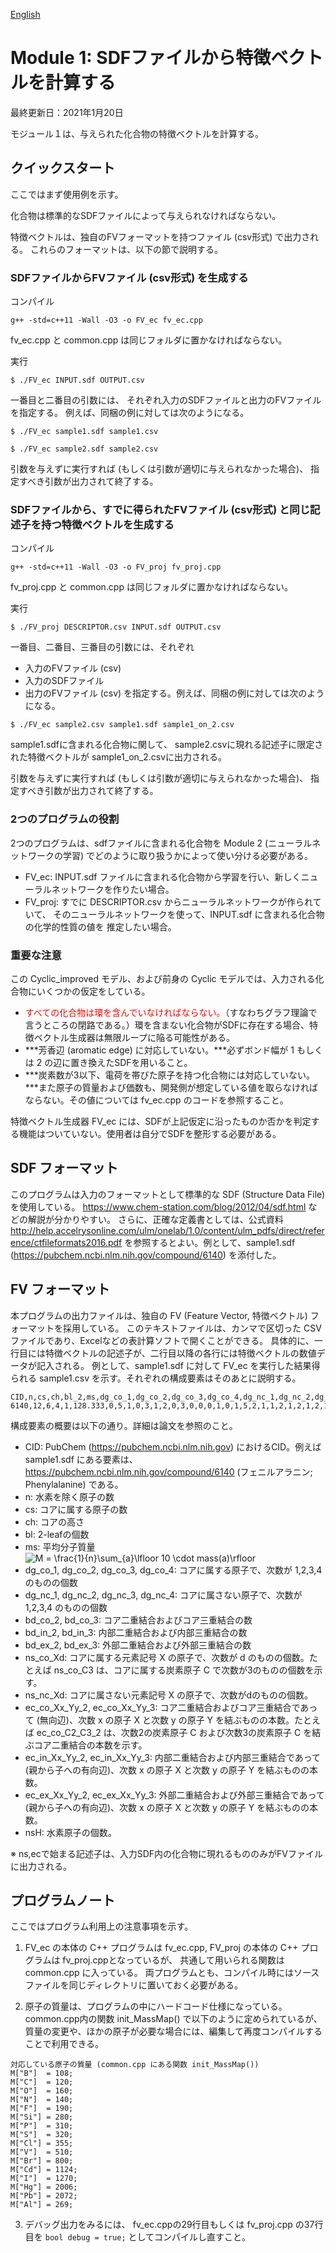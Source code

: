 [English](Readme.md)

# Module 1: SDFファイルから特徴ベクトルを計算する

最終更新日：2021年1月20日

モジュール１は、与えられた化合物の特徴ベクトルを計算する。


## クイックスタート

ここではまず使用例を示す。

化合物は標準的なSDFファイルによって与えられなければならない。

特徴ベクトルは、独自のFVフォーマットを持つファイル (csv形式) で出力される。
これらのフォーマットは、以下の節で説明する。

### SDFファイルからFVファイル (csv形式) を生成する

コンパイル
```
g++ -std=c++11 -Wall -O3 -o FV_ec fv_ec.cpp
```
fv_ec.cpp と common.cpp は同じフォルダに置かなければならない。

実行  
```
$ ./FV_ec INPUT.sdf OUTPUT.csv
```
一番目と二番目の引数には、
それぞれ入力のSDFファイルと出力のFVファイルを指定する。
例えば、同梱の例に対しては次のようになる。
```
$ ./FV_ec sample1.sdf sample1.csv

$ ./FV_ec sample2.sdf sample2.csv
```

引数を与えずに実行すれば (もしくは引数が適切に与えられなかった場合)、
指定すべき引数が出力されて終了する。

### SDFファイルから、すでに得られたFVファイル (csv形式) と同じ記述子を持つ特徴ベクトルを生成する

コンパイル
```
g++ -std=c++11 -Wall -O3 -o FV_proj fv_proj.cpp
```
fv_proj.cpp と common.cpp は同じフォルダに置かなければならない。


実行  
```
$ ./FV_proj DESCRIPTOR.csv INPUT.sdf OUTPUT.csv
```
一番目、二番目、三番目の引数には、それぞれ
- 入力のFVファイル (csv)
- 入力のSDFファイル
- 出力のFVファイル (csv)
を指定する。例えば、同梱の例に対しては次のようになる。
```
$ ./FV_ec sample2.csv sample1.sdf sample1_on_2.csv
```
sample1.sdfに含まれる化合物に関して、
sample2.csvに現れる記述子に限定された特徴ベクトルが
sample1_on_2.csvに出力される。

引数を与えずに実行すれば (もしくは引数が適切に与えられなかった場合)、
指定すべき引数が出力されて終了する。

### 2つのプログラムの役割
2つのプログラムは、sdfファイルに含まれる化合物を
Module 2 (ニューラルネットワークの学習) でどのように取り扱うかによって使い分ける必要がある。
+ FV_ec: INPUT.sdf ファイルに含まれる化合物から学習を行い、新しくニューラルネットワークを作りたい場合。
+ FV_proj: すでに DESCRIPTOR.csv からニューラルネットワークが作られていて、
そのニューラルネットワークを使って、INPUT.sdf に含まれる化合物の化学的性質の値を
推定したい場合。

### 重要な注意

この Cyclic_improved モデル、および前身の Cyclic モデルでは、入力される化合物にいくつかの仮定をしている。

+ <font color="red">すべての化合物は環を含んでいなければならない。</font>（すなわちグラフ理論で言うところの閉路である。）環を含まない化合物がSDFに存在する場合、特徴ベクトル生成器は無限ループに陥る可能性がある。
+ ***芳香辺 (aromatic edge) に対応していない。***必ずボンド幅が 1 もしくは 2 の辺に置き換えたSDFを用いること。
+ ***炭素数が3以下、電荷を帯びた原子を持つ化合物には対応していない。***また原子の質量および価数も、開発側が想定している値を取らなければならない。その値については fv_ec.cpp のコードを参照すること。

特徴ベクトル生成器 FV_ec には、SDFが上記仮定に沿ったものか否かを判定する機能はついていない。使用者は自分でSDFを整形する必要がある。


## SDF フォーマット		

このプログラムは入力のフォーマットとして標準的な SDF (Structure Data File) を使用している。
https://www.chem-station.com/blog/2012/04/sdf.html などの解説が分かりやすい。
さらに、正確な定義書としては、公式資料 http://help.accelrysonline.com/ulm/onelab/1.0/content/ulm_pdfs/direct/reference/ctfileformats2016.pdf を参照するとよい。例として、sample1.sdf (https://pubchem.ncbi.nlm.nih.gov/compound/6140) を添付した。

## FV フォーマット

本プログラムの出力ファイルは、独自の FV (Feature Vector, 特徴ベクトル) フォーマットを採用している。
このテキストファイルは、カンマで区切った CSV ファイルであり、Excelなどの表計算ソフトで開くことができる。
具体的に、一行目には特徴ベクトルの記述子が、二行目以降の各行には特徴ベクトルの数値データが記入される。
例として、sample1.sdf に対して FV_ec を実行した結果得られる sample1.csv を示す。それぞれの構成要素はそのあとに説明する。

```
CID,n,cs,ch,bl_2,ms,dg_co_1,dg_co_2,dg_co_3,dg_co_4,dg_nc_1,dg_nc_2,dg_nc_3,dg_nc_4,bd_co_2,bd_co_3,bd_in_2,bd_in_3,bd_ex_2,bd_ex_3,ns_co_C3,ns_co_C2,ns_nc_O1,ns_nc_N1,ns_nc_C2,ns_nc_C3,ec_co_C2_C3_2,ec_co_C2_C2_1,ec_co_C2_C3_1,ec_co_C2_C2_2,ec_in_C2_C3_1,ec_in_C3_C2_1,ec_ex_C3_N1_1,ec_ex_C3_C3_1,ec_ex_C3_O1_1,ec_ex_C3_O1_2,nsH
6140,12,6,4,1,128.333,0,5,1,0,3,1,2,0,3,0,0,0,1,0,1,5,2,1,1,2,1,2,1,2,1,1,1,1,1,1,11
```

構成要素の概要は以下の通り。詳細は論文を参照のこと。

+ CID:  PubChem (https://pubchem.ncbi.nlm.nih.gov) におけるCID。例えば sample1.sdf にある要素は、https://pubchem.ncbi.nlm.nih.gov/compound/6140 (フェニルアラニン; Phenylalanine) である。
+ n: 水素を除く原子の数
+ cs: コアに属する原子の数
+ ch: コアの高さ
+ bl: 2-leafの個数
+ ms: 平均分子質量  
![M = \frac{1}{n}\sum_{a}\lfloor 10 \cdot mass(a)\rfloor](https://render.githubusercontent.com/render/math?math=%5Cdisplaystyle+M+%3D+%5Cfrac%7B1%7D%7Bn%7D%5Csum_%7Ba%7D%5Clfloor+10+%5Ccdot+mass%28a%29%5Crfloor)
+ dg_co_1, dg_co_2, dg_co_3, dg_co_4: コアに属する原子で、次数が 1,2,3,4 のものの個数
+ dg_nc_1, dg_nc_2, dg_nc_3, dg_nc_4: コアに属さない原子で、次数が 1,2,3,4 のものの個数 
+ bd_co_2, bd_co_3: コア二重結合およびコア三重結合の数
+ bd_in_2, bd_in_3: 内部二重結合および内部三重結合の数
+ bd_ex_2, bd_ex_3: 外部二重結合および外部三重結合の数
+ ns_co_Xd: コアに属する元素記号 X の原子で、次数が d のものの個数。たとえば ns_co_C3 は、コアに属する炭素原子 C で次数が3のものの個数を示す。
+ ns_nc_Xd: コアに属さない元素記号 X の原子で、次数がdのものの個数。
+ ec_co_Xx_Yy_2, ec_co_Xx_Yy_3: コア二重結合およびコア三重結合であって (無向辺)、次数 x の原子 X と次数 y の原子 Y を結ぶものの本数。たとえば ec_co_C2_C3_2 は、次数2の炭素原子 C および次数3の炭素原子 C を結ぶコア二重結合の本数を示す。 
+ ec_in_Xx_Yy_2, ec_in_Xx_Yy_3: 内部二重結合および内部三重結合であって (親から子への有向辺)、次数 x の原子 X と次数 y の原子 Y を結ぶものの本数。
+ ec_ex_Xx_Yy_2, ec_ex_Xx_Yy_3: 外部二重結合および外部三重結合であって (親から子への有向辺)、次数 x の原子 X と次数 y の原子 Y を結ぶものの本数。 
+ nsH: 水素原子の個数。

※ ns,ecで始まる記述子は、入力SDF内の化合物に現れるもののみがFVファイルに出力される。

## プログラムノート

ここではプログラム利用上の注意事項を示す。

1. FV_ec の本体の C++ プログラムは fv_ec.cpp,
FV_proj の本体の C++ プログラムは fv_proj.cppとなっているが、
共通して用いられる関数は common.cpp に入っている。
両プログラムとも、コンパイル時にはソースファイルを同じディレクトリに置いておく必要がある。

2. 原子の質量は、プログラムの中にハードコード仕様になっている。common.cpp内の関数 init_MassMap() で以下のように定められているが、質量の変更や、ほかの原子が必要な場合には、編集して再度コンパイルすることで利用できる。
```
対応している原子の質量 (common.cpp にある関数 init_MassMap())
M["B"]  = 108;
M["C"]  = 120;
M["O"]  = 160;
M["N"]  = 140;
M["F"]  = 190;
M["Si"] = 280;
M["P"]  = 310;
M["S"]  = 320;
M["Cl"] = 355;
M["V"]  = 510;
M["Br"] = 800;
M["Cd"] = 1124;
M["I"]  = 1270;
M["Hg"] = 2006;
M["Pb"] = 2072;
M["Al"] = 269;
```

3. デバッグ出力をみるには、
fv_ec.cppの29行目もしくは
fv_proj.cpp の37行目を
```bool debug = true;```
としてコンパイルし直すこと。
